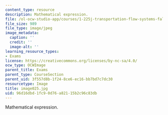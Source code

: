 ```yaml
---
content_type: resource
description: Mathematical expression.
file: /ol-ocw-studio-app/courses/1-225j-transportation-flow-systems-fall-2002/96d16dbd1fc90d76a82115b2c96c83db_image025.jpg
file_size: 989
file_type: image/jpeg
image_metadata:
  caption: ''
  credit: ''
  image-alt: ''
learning_resource_types:
- Exams
license: https://creativecommons.org/licenses/by-nc-sa/4.0/
ocw_type: OCWImage
parent_title: Exams
parent_type: CourseSection
parent_uid: 3f557d8b-1f24-8ce6-ec16-bb7bd7c7dc30
resourcetype: Image
title: image025.jpg
uid: 96d16dbd-1fc9-0d76-a821-15b2c96c83db
---
```

Mathematical expression.